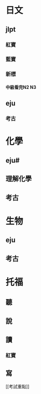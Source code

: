 # 日文
## jlpt
### 紅寶
### 藍寶
### 新標
#### 中級看完N2 N3

## eju
### 考古

# 化學
## eju#
## 理解化學
## 考古
# 生物
## eju
## 考古
# 托福
## 聽
## 說
## 讀
### 紅寶
## 寫




[[考試重點]]

